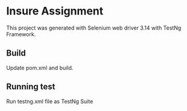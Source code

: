 # Insure Assignment


This project was generated with Selenium web driver 3.14 with TestNg Framework.

## Build 

Update pom.xml and build.

## Running test

Run testng.xml file as TestNg Suite